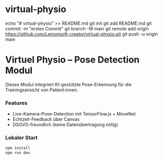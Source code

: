 # virtual-physio
echo "# virtual-physio" >> README.md 
git init 
git add README.md 
git commit -m "erstes Commit" 
git branch -M main 
git remote add origin https://github.com/Lemonsoft-creator/virtual-physio.git
 git push -u origin main
# Virtuel Physio – Pose Detection Modul

Dieses Modul integriert KI-gestützte Pose-Erkennung für die Trainingsansicht von Patient:innen.

### Features
- Live-Kamera-Pose-Detection mit TensorFlow.js + MoveNet
- Echtzeit-Feedback über Canvas
- DSGVO-freundlich (keine Datenübertragung nötig)

### Lokaler Start
```bash
npm install
npm run dev
